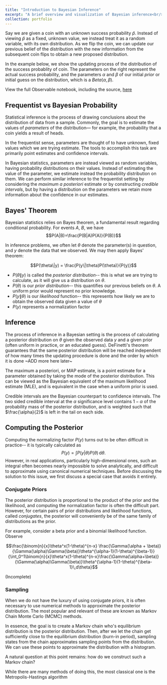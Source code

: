 ```yaml
---
title: "Introduction to Bayesian Inference"
excerpt: "A brief overview and visualization of Bayesian inference<br/><img src='/images/thumb_bayes.png'>"
collection: portfolio
---
```



Say we are given a coin with an unknown success probability $\hat{p}$. Instead of viewing $\hat{p}$ as a fixed, unknown value, we instead treat it as a random variable, with its own distribution. As we flip the coin, we can update our previous belief of the distribution with the new information from the subsequent coin flips to obtain a new proposed distribution.

In the example below, we show the updating process of the distribution of the success probablity of coin. The parameters on the right represent the actual success probability, and the parameters $\alpha$ and $\beta$ of our initial _prior_ or initial guess on the distribution, which is a $Beta(\alpha,\beta)$.

<div id="observablehq-b6737eed">
  <div class="observablehq-Q"></div>
</div>
<script type="module">
  import {Runtime, Inspector} from "https://cdn.jsdelivr.net/npm/@observablehq/runtime@4/dist/runtime.js";
  import define from "https://api.observablehq.com/@sean-ohagan/coin-flip.js?v=3";
  (new Runtime).module(define, name => {
    if (name === "Q") return Inspector.into("#observablehq-b6737eed .observablehq-Q")();
  });
</script>


View the full Observable notebook, including the source, [here](https://observablehq.com/@sean-ohagan/coin-flip)

## Frequentist vs Bayesian Probability

Statistical inference is the process of drawing conclusions about the distribution of data from a sample. Commonly, the goal is to estimate the values of _parameters_ of the distribution— for example, the probability that a coin yields a result of heads.

In the frequentist sense, parameters are thought of to have unknown, fixed values which we are trying estimate. The tools to accomplish this task are primarily point estimates and confidence intervals.

In Bayesian statistics, parameters are instead viewed as random variables, having probability distributions on their values. Instead of estimating the value of the parameter, we estimate instead the probability distribution on them. We can perform similar inference to the frequentist setting by considering the _maximum a posteriori_ estimate or by constructing *credible intervals*, but by having a distribution on the parameters we retain more information about the confidence in our estimates.

## Bayes' Theorem

Bayesian statistics relies on Bayes theorem, a fundamental result regarding conditional probability. For events $A$, $B$, we have
$$P(A|B)=\frac{P(B|A)P(A)}{P(B)}$$

In inference problems, we often let $\theta$ denote the parameter(s) in question, and $y$ denote the data that we observed. We may then apply Bayes' theorem:

$$P(\theta\|y) = \frac{P(y\|\theta)P(\theta)}{P(y)}$$

- $P(\theta\|y)$ is called the *posterior distribution*-- this is what we are trying to calculate, as it will give us a distribution on $\theta$.
- $P(\theta)$ is our *prior distribution*-- this quantifies our previous beliefs on $\theta$. A uniform prior would represent no prior knowledge.
- $P(y\|\theta)$ is our *likelihood* function-- this represents how likely we are to obtain the observed data given a value of $\theta$
- $P(y)$ represents a normalization factor

## Inference

The process of inference in a Bayesian setting is the process of calculating a posterior distribution on $\theta$ given the observed data $y$ and a given prior (often uniform in practice, or an educated guess). DeFinetti's theorem guarantees that the same posterior distribution will be reached independent of how many times the updating procedure is done and the order by which it is done ~ADD more here later~

The maximum a posteriori, or MAP estimate, is a point estimate for a parameter obtained by taking the mode of the posterior distribution. This can be viewed as the Bayesian equivalent of the maximum likelihood estimate (MLE), and is equivalent in the case when a uniform prior is used.

Credible intervals are the Bayesian counterpart to confidence intervals. The two sided credible interval at the $\alpha$ significance level contains $1-\alpha$ of the probability mass of the posterior distribution, and is weighted such that $\frac{\alpha}{2}$ is left in the tail on each side.

## Computing the Posterior

Computing the normalizing factor $P(y)$ turns out to be often difficult in practice-- it is typically calculated as
$$P(y)=\int P(y|\theta)P(\theta)\,\mathrm{d}\theta.$$
However, in real applications, particularly high-dimensional ones, such an integral often becomes nearly impossible to solve analytically, and difficult to approximate using canonical numerical techniques. Before discussing the solution to this issue, we first discuss a special case that avoids it entirely.

### Conjugate Priors

The posterior distribution is proportional to the product of the prior and the likelihood, and computing the normalization factor is often the difficult part. However, for certain pairs of prior distributions and likelihood functions, called _conjugates_, the posterior will conveniently be of the same family of distributions as the prior.

For example, consider a beta prior and a binomial likelihood function. Observe

$$\frac{\binom{n}{x}\theta^x(1-\theta)^{n-x} \frac{\Gamma(\alpha + \beta)}{\Gamma(\alpha)\Gamma(\beta)}\theta^{\alpha-1}(1-\theta)^{\beta-1}}{\int_0^1\binom{n}{x}\theta^x(1-\theta)^{n-x}\frac{\Gamma(\alpha+\beta)}{\Gamma(\alpha)\Gamma(\beta)}\theta^{\alpha-1}(1-\theta)^{\beta-1}\,d\theta}$$

(Incomplete)


### Sampling

When we do not have the luxury of using conjugate priors, it is often necessary to use numerical methods to approximate the posterior distribution. The most popular and relevant of these are known as Markov Chain Monte Carlo (MCMC) methods. 

In essence, the goal is to create a Markov chain who's equilibrium distribution is the posterior distribution. Then, after we let the chain get sufficiently close to the equilibrium distribution (burn-in period), sampling states from the chain approximates sampling points from the distribution. We can use these points to approximate the distribution with a histogram.

A natural question at this point remains: how do we construct such a Markov chain?

While there are many methods of doing this, the most classical one is the Metropolis-Hastings algorithm